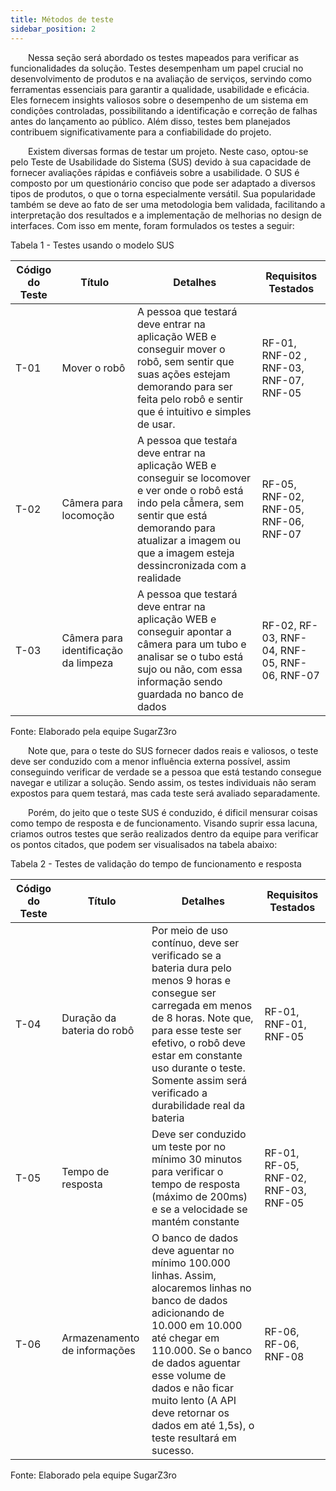 ```yaml
---
title: Métodos de teste
sidebar_position: 2
---
```


&emsp;&emsp;Nessa seção será abordado os testes mapeados para verificar as funcionalidades da solução. Testes desempenham um papel crucial no desenvolvimento de produtos e na avaliação de serviços, servindo como ferramentas essenciais para garantir a qualidade, usabilidade e eficácia. Eles fornecem insights valiosos sobre o desempenho de um sistema em condições controladas, possibilitando a identificação e correção de falhas antes do lançamento ao público. Além disso, testes bem planejados contribuem significativamente para a confiabilidade do projeto.

&emsp;&emsp;Existem diversas formas de testar um projeto. Neste caso, optou-se pelo Teste de Usabilidade do Sistema (SUS) devido à sua capacidade de fornecer avaliações rápidas e confiáveis sobre a usabilidade. O SUS é composto por um questionário conciso que pode ser adaptado a diversos tipos de produtos, o que o torna especialmente versátil. Sua popularidade também se deve ao fato de ser uma metodologia bem validada, facilitando a interpretação dos resultados e a implementação de melhorias no design de interfaces. Com isso em mente, foram formulados os testes a seguir:

<p style={{textAlign: 'center'}}>Tabela 1 - Testes usando o modelo SUS</p>

 **Código do Teste** | **Título**      | **Detalhes**   | **Requisitos Testados** |
|-----------------|-------------|------------|---------------------|
| T-01           | Mover o robô | A pessoa que testará deve entrar na aplicação WEB e conseguir mover o robô, sem sentir que suas ações estejam demorando para ser feita pelo robô e sentir que é intuitivo e simples de usar. | RF-01, RNF-02 , RNF-03, RNF-07, RNF-05      |
| T-02           | Câmera para locomoção | A pessoa que testaŕa deve entrar na aplicação WEB e conseguir se locomover e ver onde o robô está indo pela cẫmera, sem sentir que está demorando para atualizar a imagem ou que a imagem esteja dessincronizada com  a realidade | RF-05, RNF-02, RNF-05, RNF-06, RNF-07          |
| T-03           | Câmera para identificação da limpeza | A pessoa que testará deve entrar na aplicação WEB e conseguir apontar a câmera para um tubo e analisar se o tubo está sujo ou não, com essa informação sendo guardada no banco de dados | RF-02, RF-03, RNF-04, RNF-05, RNF-06, RNF-07         |

<p style={{textAlign: 'center'}}>Fonte: Elaborado pela equipe SugarZ3ro</p>

&emsp;&emsp;Note que, para o teste do SUS fornecer dados reais e valiosos, o teste deve ser conduzido com a menor influência externa possível, assim conseguindo verificar de verdade se a pessoa que está testando consegue navegar e utilizar a solução. Sendo assim, os testes individuais não seram expostos para quem testará, mas cada teste será avaliado separadamente.

&emsp;&emsp;Porém, do jeito que o teste SUS é conduzido, é dificil mensurar coisas como tempo de resposta e de funcionamento. Visando suprir essa lacuna, criamos outros testes que serão realizados dentro da equipe para verificar os pontos citados, que podem ser visualisados na tabela abaixo:

<p style={{textAlign: 'center'}}>Tabela 2 - Testes de validação do tempo de funcionamento e resposta</p>

| **Código do Teste** | **Título**      | **Detalhes**   | **Requisitos Testados** |
|-----------------|-------------|------------|---------------------|
| T-04           | Duração da bateria do robô | Por meio de uso contínuo, deve ser verificado se a bateria dura pelo menos 9 horas e consegue ser carregada em menos de 8 horas. Note que, para esse teste ser efetivo, o robô deve estar em constante uso durante o teste. Somente assim será verificado a durabilidade real da bateria | RF-01, RNF-01, RNF-05       |
| T-05           | Tempo de resposta | Deve ser conduzido um teste por no mínimo 30 minutos para verificar o tempo de resposta (máximo de 200ms) e se a velocidade se mantém constante | RF-01, RF-05, RNF-02, RNF-03, RNF-05          |
| T-06           | Armazenamento de informações | O banco de dados deve aguentar no mínimo 100.000 linhas. Assim, alocaremos linhas no banco de dados adicionando de 10.000 em 10.000 até chegar em 110.000. Se o banco de dados aguentar esse volume de dados e não ficar muito lento (A API deve retornar os dados em até 1,5s), o teste resultará em sucesso. | RF-06, RF-06, RNF-08         |

<p style={{textAlign: 'center'}}>Fonte: Elaborado pela equipe SugarZ3ro</p>
